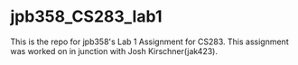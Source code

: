# jpb358_CS283_lab1
This is the repo for jpb358's Lab 1 Assignment for CS283.
This assignment was worked on in junction with Josh Kirschner(jak423).